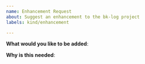 ```yaml
---
name: Enhancement Request
about: Suggest an enhancement to the bk-log project
labels: kind/enhancement

---
```

<!-- Please only use this template for submitting enhancement requests -->

**What would you like to be added**:

**Why is this needed**: